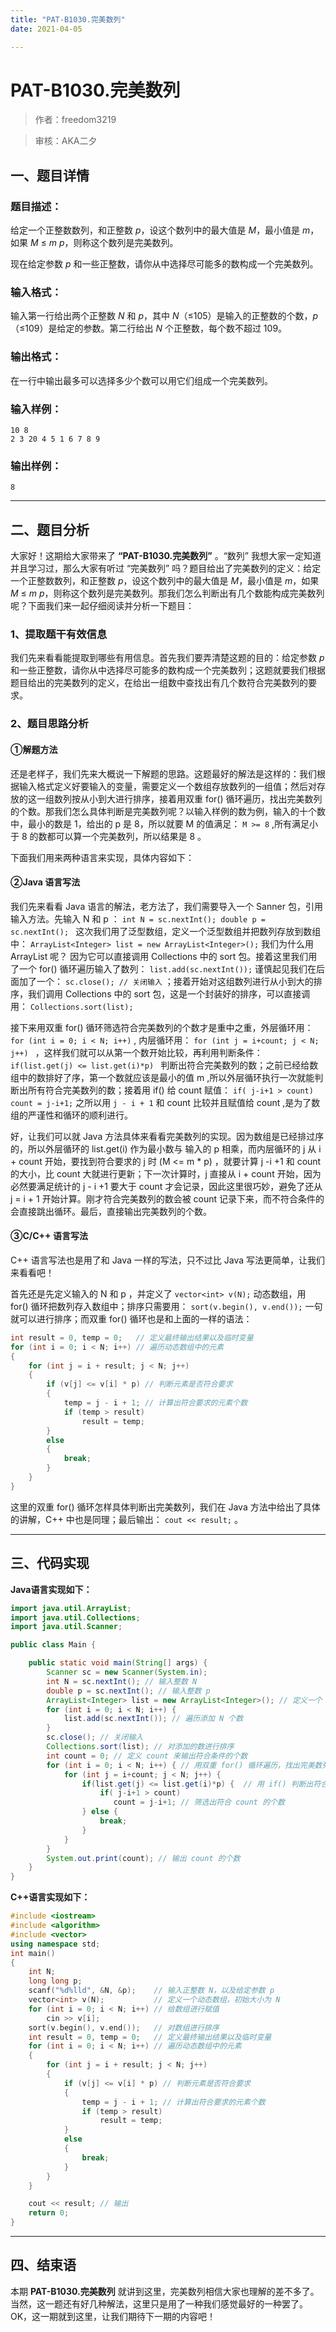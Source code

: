 ```yaml
---
title: "PAT-B1030.完美数列"
date: 2021-04-05

---
```


# PAT-B1030.完美数列

>    作者：freedom3219

>    审核：AKA二夕


## 一、题目详情

### 题目描述：

给定一个正整数数列，和正整数 *p*，设这个数列中的最大值是 *M*，最小值是 *m*，如果 *M* ≤ *m* *p*，则称这个数列是完美数列。

现在给定参数 *p* 和一些正整数，请你从中选择尽可能多的数构成一个完美数列。

### 输入格式：

输入第一行给出两个正整数 *N* 和 *p*，其中 *N*（≤105）是输入的正整数的个数，*p*（≤109）是给定的参数。第二行给出 *N* 个正整数，每个数不超过 109。

### 输出格式：

在一行中输出最多可以选择多少个数可以用它们组成一个完美数列。

### 输入样例：

```out
10 8
2 3 20 4 5 1 6 7 8 9
```

### 输出样例：

```out
8
```

---

## 二、题目分析

大家好！这期给大家带来了 **“PAT-B1030.完美数列”** 。“数列” 我想大家一定知道并且学习过，那么大家有听过 “完美数列” 吗？题目给出了完美数列的定义：给定一个正整数数列，和正整数 *p*，设这个数列中的最大值是 *M*，最小值是 *m*，如果 *M* ≤ *m* *p*，则称这个数列是完美数列。那我们怎么判断出有几个数能构成完美数列呢？下面我们来一起仔细阅读并分析一下题目：

### 1、提取题干有效信息

我们先来看看能提取到哪些有用信息。首先我们要弄清楚这题的目的：给定参数 *p* 和一些正整数，请你从中选择尽可能多的数构成一个完美数列；这题就要我们根据题目给出的完美数列的定义，在给出一组数中查找出有几个数符合完美数列的要求。

### 2、题目思路分析

#### ①解题方法

还是老样子，我们先来大概说一下解题的思路。这题最好的解法是这样的：我们根据输入格式定义好要输入的变量，需要定义一个数组存放数列的一组值；然后对存放的这一组数列按从小到大进行排序，接着用双重 for() 循环遍历，找出完美数列的个数。那我们怎么具体判断是完美数列呢？以输入样例的数为例，输入的十个数中，最小的数是 1，给出的 p 是 8，所以就要 M 的值满足： `M >= 8` ,所有满足小于 8 的数都可以算一个完美数列，所以结果是 8 。  

下面我们用来两种语言来实现，具体内容如下：

#### ②Java 语言写法

我们先来看看 Java 语言的解法，老方法了，我们需要导入一个 Sanner 包，引用输入方法。先输入 N 和 p ： `int N = sc.nextInt(); double p = sc.nextInt(); ` 这次我们用了泛型数组，定义一个泛型数组并把数列存放到数组中： `ArrayList<Integer> list = new ArrayList<Integer>();` 我们为什么用 ArrayList 呢？ 因为它可以直接调用 Collections 中的 sort 包。接着这里我们用了一个 for() 循环遍历输入了数列： `list.add(sc.nextInt());` 谨慎起见我们在后面加了一个： `sc.close(); // 关闭输入` ；接着开始对这组数列进行从小到大的排序，我们调用 Collections 中的 sort 包，这是一个封装好的排序，可以直接调用： `Collections.sort(list);` 

接下来用双重 for() 循环筛选符合完美数列的个数才是重中之重，外层循环用： `for (int i = 0; i < N; i++)` , 内层循环用： `for (int j = i+count; j < N; j++) ` ，这样我们就可以从第一个数开始比较，再利用判断条件： `if(list.get(j) <= list.get(i)*p) ` 判断出符合完美数列的数；之前已经给数组中的数排好了序，第一个数就应该是最小的值 m ,所以外层循环执行一次就能判断出所有符合完美数列的数；接着用 if() 给 count 赋值： `if( j-i+1 > count) count = j-i+1;` 之所以用  `j - i + 1`  和 count 比较并且赋值给 count ,是为了数组的严谨性和循环的顺利进行。

好，让我们可以就 Java 方法具体来看看完美数列的实现。因为数组是已经排过序的，所以外层循环的 list.get(i) 作为最小数与 输入的 p 相乘，而内层循环的 j 从 i + count 开始，要找到符合要求的 j 时 (M <= m * p) ，就要计算 j -i +1 和 count 的大小，比 count 大就进行更新；下一次计算时，j 直接从 i + count 开始，因为必然要满足统计的 j - i +1 要大于 count 才会记录，因此这里很巧妙，避免了还从 j = i + 1 开始计算。刚才符合完美数列的数会被 count 记录下来，而不符合条件的会直接跳出循环。最后，直接输出完美数列的个数。

#### ③C/C++ 语言写法

C++ 语言写法也是用了和 Java 一样的写法，只不过比 Java 写法更简单，让我们来看看吧！

首先还是先定义输入的 N 和 p ，并定义了 `vector<int> v(N);` 动态数组，用 for() 循环把数列存入数组中；排序只需要用： `sort(v.begin(), v.end());` 一句就可以进行排序；而双重 for() 循环也是和上面的一样的语法：

```c++
int result = 0, temp = 0;   // 定义最终输出结果以及临时变量
for (int i = 0; i < N; i++) // 遍历动态数组中的元素
{
    for (int j = i + result; j < N; j++)
    {
        if (v[j] <= v[i] * p) // 判断元素是否符合要求
        {
            temp = j - i + 1; // 计算出符合要求的元素个数
            if (temp > result)
                result = temp;
        }
        else
        {
            break;
        }
    }
}
```

这里的双重 for() 循环怎样具体判断出完美数列，我们在 Java 方法中给出了具体的讲解，C++ 中也是同理；最后输出： `cout << result;` 。



---

## 三、代码实现

**Java语言实现如下：**

```java
import java.util.ArrayList;
import java.util.Collections;
import java.util.Scanner;

public class Main {

	public static void main(String[] args) {
		Scanner sc = new Scanner(System.in);
		int N = sc.nextInt(); // 输入整数 N
		double p = sc.nextInt(); // 输入整数 p
		ArrayList<Integer> list = new ArrayList<Integer>(); // 定义一个 ArrayList<> 泛型数组
		for (int i = 0; i < N; i++) {
			list.add(sc.nextInt()); // 遍历添加 N 个数
		}
		sc.close(); // 关闭输入
		Collections.sort(list); // 对添加的数进行排序
		int count = 0; // 定义 count 来输出符合条件的个数
		for (int i = 0; i < N; i++) { // 用双重 for() 循环遍历，找出完美数列的个数
			for (int j = i+count; j < N; j++) {
				if(list.get(j) <= list.get(i)*p) {  // 用 if() 判断出符合条件的数，否则跳出循环
				    if( j-i+1 > count) 
                       count = j-i+1; // 筛选出符合 count 的个数
                } else {
                    break;
                }                                 
			}
		}
		System.out.print(count); // 输出 count 的个数
	}
}
```

**C++语言实现如下：**

```c++
#include <iostream>
#include <algorithm>
#include <vector>
using namespace std;
int main()
{
    int N;
    long long p;
    scanf("%d%lld", &N, &p);    // 输入正整数 N，以及给定参数 p
    vector<int> v(N);           // 定义一个动态数组，初始大小为 N
    for (int i = 0; i < N; i++) // 给数组进行赋值
        cin >> v[i];
    sort(v.begin(), v.end());   // 对数组进行排序
    int result = 0, temp = 0;   // 定义最终输出结果以及临时变量
    for (int i = 0; i < N; i++) // 遍历动态数组中的元素
    {
        for (int j = i + result; j < N; j++)
        {
            if (v[j] <= v[i] * p) // 判断元素是否符合要求
            {
                temp = j - i + 1; // 计算出符合要求的元素个数
                if (temp > result)
                    result = temp;
            }
            else
            {
                break;
            }
        }
    }

    cout << result; // 输出
    return 0;
}
```


---

## 四、结束语

本期 **PAT-B1030.完美数列** 就讲到这里，完美数列相信大家也理解的差不多了。当然，这一题还有好几种解法，这里只是用了一种我们感觉最好的一种罢了。OK，这一期就到这里，让我们期待下一期的内容吧！




